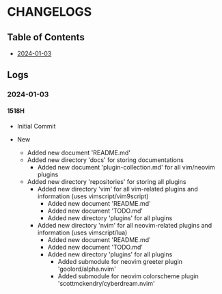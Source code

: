 # CHANGELOGS

## Table of Contents
+ [2024-01-03](#2024-01-03)

## Logs
### 2024-01-03
#### 1518H
- Initial Commit

- New
    - Added new document 'README.md'
    - Added new directory 'docs' for storing documentations
        - Added new document 'plugin-collection.md' for all vim/neovim plugins
    - Added new directory 'repositories' for storing all plugins
        - Added new directory 'vim' for all vim-related plugins and information (uses vimscript/vim9script)
            - Added new document 'README.md'
            - Added new document 'TODO.md'
            - Added new directory 'plugins' for all plugins
        - Added new directory 'nvim' for all neovim-related plugins and information (uses vimscript/lua)
            - Added new document 'README.md'
            - Added new document 'TODO.md'
            - Added new directory 'plugins' for all plugins
                - Added submodule for neovim greeter     plugin 'goolord/alpha.nvim'
                - Added submodule for neovim colorscheme plugin 'scottmckendry/cyberdream.nvim'

